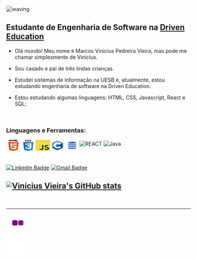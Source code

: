   ![waving](https://capsule-render.vercel.app/api?type=waving&height=200&text=Vinícius%20&fontAlignY=40&color=gradient)
  
  ## Estudante de Engenharia de Software na <a href="https://www.driven.com.br/">Driven Education</a>


- Olá mundo! Meu nome é Marcos Vinícius Pedreira Vieira, mas pode me chamar simplesmente de Vinícius.

- Sou casado e pai de três lindas crianças.

- Estudei sistemas de informação na UESB e, atualmente, estou estudando engenharia de software na Driven Education.
 
- Estou estudando algumas linguagens: HTML, CSS, Javascript, React e SQL;

<br />

### Linguagens e Ferramentas:

<div width= "100%">

<img align="left" alt="HTML5" height="30" width="40" src="https://raw.githubusercontent.com/github/explore/80688e429a7d4ef2fca1e82350fe8e3517d3494d/topics/html/html.png" />
<img align="left" alt="CSS3" height="30" width="40"
src="https://raw.githubusercontent.com/github/explore/80688e429a7d4ef2fca1e82350fe8e3517d3494d/topics/css/css.png" />
<img align="left" alt="JavaScript" height="30" width="40"
src="https://raw.githubusercontent.com/github/explore/80688e429a7d4ef2fca1e82350fe8e3517d3494d/topics/javascript/javascript.png" />
<img align="center" alt="REACT" height="30" width="40" 
src="https://cdn.jsdelivr.net/gh/devicons/devicon/icons/react/react-original.svg">
<img align="left" alt="C" height="30" width="40"
src="https://raw.githubusercontent.com/github/explore/80688e429a7d4ef2fca1e82350fe8e3517d3494d/topics/c/c.png" />
<img align="left" alt="SQL" height="30" width="40"
src="https://raw.githubusercontent.com/github/explore/80688e429a7d4ef2fca1e82350fe8e3517d3494d/topics/sql/sql.png" />
<img align="center" alt="Java" height="30" width="40" 
src="https://cdn.jsdelivr.net/gh/devicons/devicon/icons/java/java-original.svg" />

</div>

<br />
<br />

[![Linkedin Badge](https://img.shields.io/badge/-LinkedIn-blue?style=flat&logo=Linkedin&logoColor=white&link=https://www.linkedin.com/in/rebeccamanzi/)]([[https://www.linkedin.com/in/steniowagner/](https://www.linkedin.com/in/vini-si12363/)])
[![Gmail Badge](https://img.shields.io/badge/-Gmail-c14438?style=flat&logo=Gmail&logoColor=white&link=mailto:viniciuspv.si@gmail.com)](mailto:viniciuspv.si@gmail.com)

[![Vinicius Vieira's GitHub stats](https://github-readme-stats.vercel.app/api?username=vinisi12363)](https://github.com/vinisi12363/github-readme-stats)
---
<br/>

----
![snake gif](https://github.com/vinisi12363/vinisi12363/blob/output/github-contribution-grid-snake.gif)




